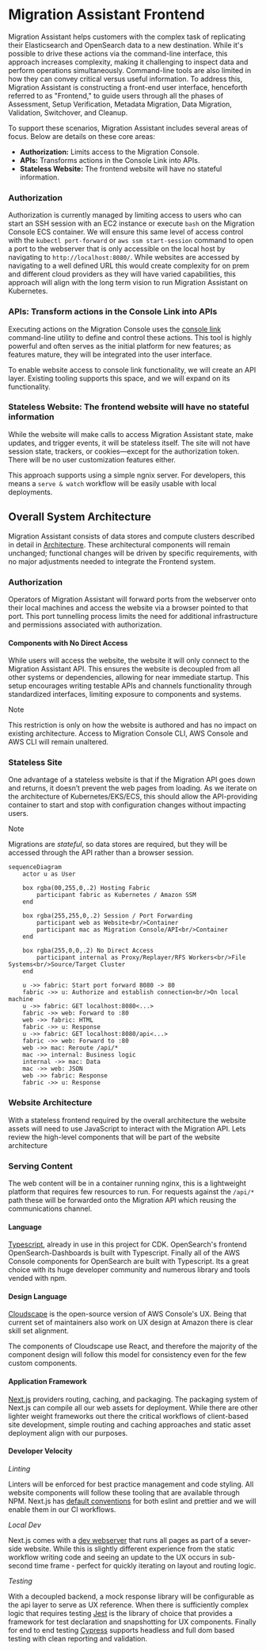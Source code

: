 # Migration Assistant Frontend

Migration Assistant helps customers with the complex task of replicating their Elasticsearch and OpenSearch data to a new destination. While it's possible to drive these actions via the command-line interface, this approach increases complexity, making it challenging to inspect data and perform operations simultaneously. Command-line tools are also limited in how they can convey critical versus useful information. To address this, Migration Assistant is constructing a front-end user interface, henceforth referred to as "Frontend," to guide users through all the phases of Assessment, Setup Verification, Metadata Migration, Data Migration, Validation, Switchover, and Cleanup.

To support these scenarios, Migration Assistant includes several areas of focus. Below are details on these core areas:

- **Authorization:** Limits access to the Migration Console.
- **APIs:** Transforms actions in the Console Link into APIs.
- **Stateless Website:** The frontend website will have no stateful information.

### Authorization

Authorization is currently managed by limiting access to users who can start an SSH session with an EC2 instance or execute `bash` on the Migration Console ECS container.  We will ensure this same level of access control with the `kubectl port-forward` or `aws ssm start-session` command to open a port to the webserver that is only accessible on the local host by navigating to `http://localhost:8080/`.  While websites are accessed by navigating to a well defined URL this would create complexity for on prem and different cloud providers as they will have varied capabilities, this approach will align with the long term vision to run Migration Assistant on Kubernetes.

### APIs: Transform actions in the Console Link into APIs

Executing actions on the Migration Console uses the [console link](../TrafficCapture/dockerSolution/src/main/docker/migrationConsole/lib/console_link/README.md) command-line utility to define and control these actions. This tool is highly powerful and often serves as the initial platform for new features; as features mature, they will be integrated into the user interface.

To enable website access to console link functionality, we will create an API layer. Existing tooling supports this space, and we will expand on its functionality.

### Stateless Website: The frontend website will have no stateful information

While the website will make calls to access Migration Assistant state, make updates, and trigger events, it will be stateless itself. The site will not have session state, trackers, or cookies—except for the authorization token. There will be no user customization features either.

This approach supports using a simple ngnix server. For developers, this means a `serve & watch` workflow will be easily usable with local deployments.

## Overall System Architecture

Migration Assistant consists of data stores and compute clusters described in detail in [Architecture](./Architecture.md). These architectural components will remain unchanged; functional changes will be driven by specific requirements, with no major adjustments needed to integrate the Frontend system.

### Authorization

Operators of Migration Assistant will forward ports from the webserver onto their local machines and access the website via a browser pointed to that port.  This port tunnelling process limits the need for additional infrastructure and permissions associated with authorization.

#### Components with No Direct Access

While users will access the website, the website it will only connect to the Migration Assistant API.  This ensures the website is decoupled from all other systems or dependencies, allowing for near immediate startup.  This setup encourages writing testable APIs and channels functionality through standardized interfaces, limiting exposure to components and systems.

> [!NOTE]
> This restriction is only on how the website is authored and has no impact on existing architecture.   Access to Migration Console CLI, AWS Console and AWS CLI will remain unaltered.

### Stateless Site

One advantage of a stateless website is that if the Migration API goes down and returns, it doesn’t prevent the web pages from loading. As we iterate on the architecture of Kubernetes/EKS/ECS, this should allow the API-providing container to start and stop with configuration changes without impacting users.

> [!NOTE]
> Migrations are *stateful*, so data stores are required, but they will be accessed through the API rather than a browser session.

```mermaid
sequenceDiagram
    actor u as User

    box rgba(00,255,0,.2) Hosting Fabric
        participant fabric as Kubernetes / Amazon SSM
    end

    box rgba(255,255,0,.2) Session / Port Forwarding
        participant web as Website<br/>Container
        participant mac as Migration Console/API<br/>Container
    end

    box rgba(255,0,0,.2) No Direct Access
        participant internal as Proxy/Replayer/RFS Workers<br/>File Systems<br/>Source/Target Cluster
    end

    u ->> fabric: Start port forward 8080 -> 80
    fabric ->> u: Authorize and establish connection<br/>On local machine
    u ->> fabric: GET localhost:8080<...>
    fabric ->> web: Forward to :80
    web ->> fabric: HTML
    fabric ->> u: Response
    u ->> fabric: GET localhost:8080/api<...>
    fabric ->> web: Forward to :80
    web ->> mac: Reroute /api/*
    mac ->> internal: Business logic 
    internal ->> mac: Data
    mac ->> web: JSON
    web ->> fabric: Response
    fabric ->> u: Response
```

### Website Architecture

With a stateless frontend required by the overall architecture the website assets will need to use JavaScript to interact with the Migration API.  Lets review the high-level components that will be part of the website architecture

### Serving Content

The web content will be in a container running nginx, this is a lightweight platform that requires few resources to run.  For requests against the `/api/*` path these will be forwarded onto the Migration API which reusing the communications channel.

#### Language

[Typescript](https://www.typescriptlang.org/), already in use in this project for CDK.  OpenSearch's frontend OpenSearch-Dashboards is built with Typescript. Finally all of the AWS Console components for OpenSearch are built with Typescript.  Its a great choice with its huge developer community and numerous library and tools vended with npm.

#### Design Language

[Cloudscape](https://cloudscape.design/) is the open-source version of AWS Console's UX.  Being that current set of maintainers also work on UX design at Amazon there is clear skill set alignment.

The components of Cloudscape use React, and therefore the majority of the component design will follow this model for consistency even for the few custom components.

#### Application Framework

[Next.js](https://nextjs.org/docs) providers routing, caching, and packaging.  The packaging system of Next.js can compile all our web assets for deployment.  While there are other lighter  weight frameworks out there the critical workflows of client-based site development, simple routing and caching approaches and static asset deployment align with our purposes.

#### Developer Velocity

*Linting*

Linters will be enforced for best practice management and code styling.  All website components will follow these tooling that are available through NPM.  Next.js has [default conventions](https://nextjs.org/docs/app/api-reference/config/eslint) for both eslint and prettier and we will enable them in our CI workflows.

*Local Dev*

Next.js comes with a [dev webserver](https://nextjs.org/docs/app/api-reference/cli/next#next-dev-options) that runs all pages as part of a sever-side website.  While this is slightly different experience from the static workflow writing code and seeing an update to the UX occurs in sub-second time frame - perfect for quickly iterating on layout and routing logic.

*Testing*

With a decoupled backend, a mock response library will be configurable as the api layer to serve as UX reference.  When there is sufficiently complex logic that requires testing [Jest](https://nextjs.org/docs/app/building-your-application/testing/jest) is the library of choice that provides a framework for test declaration and snapshotting for UX components.  Finally for end to end testing [Cypress](https://nextjs.org/docs/app/building-your-application/testing/cypress) supports headless and full dom based testing with clean reporting and validation.
